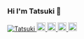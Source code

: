 ### Hi I'm Tatsuki 👋
<p align="left"> 
  <a href="https://github.com/iamtatsuki05/iamtatsuki05/">
    <img src="https://komarev.com/ghpvc/?username=iam_tatsuki05" alt="Tatsuki" />
  </a>
  <a href="http://twitter.com/iam_tatsuki05">
    <img height="20" src="https://img.shields.io/twitter/follow/yutkat?label=Twitter&logo=twitter&style=flat" />
  </a>
  <a href="https://github.com/iamtatsuki05">
    <img height="20" src="https://img.shields.io/github/followers/yutkat?label=follow&logo=github&style=flat" />
  </a>
  <a href="http://qiita.com/iam_tatsuki05">
    <img height="20" src="https://qiita-badge.apiapi.app/s/iam_tatsuki05/posts.svg" />
  </a>
  <//qiita.com/iam_tatsuki05">
    <img height="20" src="https://qiita-badge.apiapi.app/s/iam_tatsuki05/contributions.svg" />
  </a>
</p>
<!--
**iamtatsuki05/iamtatsuki05** is a ✨ _special_ ✨ repository because its `README.md` (this file) appears on your GitHub profile.

Here are some ideas to get you started:

- 🔭 I’m currently working on ...
- 🌱 I’m currently learning ...
- 👯 I’m looking to collaborate on ...
- 🤔 I’m looking for help with ...
- 💬 Ask me about ...
- 📫 How to reach me: ...
- 😄 Pronouns: ...
- ⚡ Fun fact: ...
-->
